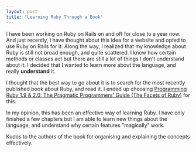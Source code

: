 ```yaml
---
layout: post
title: "Learning Ruby Through a Book"
---
```


I have been working on Ruby on Rails on and off for close to a year now. And just recently, I have thought about this idea for a website and opted to use Ruby on Rails for it. Along the way, I realized that my knowledge about Ruby is still not broad enough, and quite scattered. I know how certain methods or classes act but there are still a lot of things I don't understand about it. I decided that I wanted to learn more about the language, and really **understand** it.

I thought that the best way to go about it is to search for the most recently published book about Ruby, and read it. I ended up choosing [Programming Ruby 1.9 & 2.0: The Pragmatic Programmers' Guide (The Facets of Ruby)](http://www.amazon.com/Programming-Ruby-1-9-2-0-Programmers/dp/1937785491) for this.

In my opinion, this has been an effective way of learning Ruby. I have only finished a few chapters but I am able to learn new things about the language, and understand why certain features "magically" work.

Kudos to the authors of the book for organising and explaining the concepts effectively.
